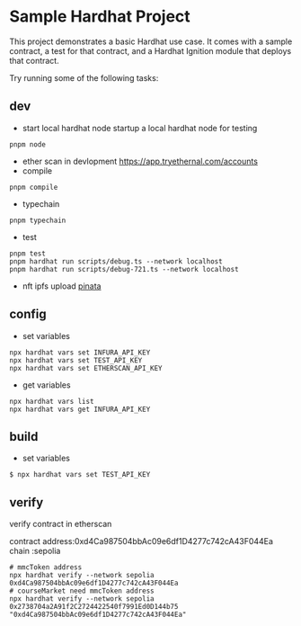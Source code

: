 # Sample Hardhat Project

This project demonstrates a basic Hardhat use case. It comes with a sample contract, a test for that contract, and a Hardhat Ignition module that deploys that contract.

Try running some of the following tasks:

## dev
- start local hardhat node
    startup a local hardhat node for testing
```shell
pnpm node
```
- ether scan in devlopment
https://app.tryethernal.com/accounts
- compile
```shell
pnpm compile
```
- typechain
```shell
pnpm typechain
```
- test
```shell
pnpm test
pnpm hardhat run scripts/debug.ts --network localhost
pnpm hardhat run scripts/debug-721.ts --network localhost
```
- nft ipfs upload
[pinata](https://app.pinata.cloud/ipfs/files)

## config

- set variables
```shell
npx hardhat vars set INFURA_API_KEY
npx hardhat vars set TEST_API_KEY
npx hardhat vars set ETHERSCAN_API_KEY
```
- get variables
```shell
npx hardhat vars list
npx hardhat vars get INFURA_API_KEY
```

## build

- set variables
```shell
$ npx hardhat vars set TEST_API_KEY
```
## verify
verify contract in etherscan

contract address:0xd4Ca987504bbAc09e6df1D4277c742cA43F044Ea
chain :sepolia
```shell
# mmcToken address
npx hardhat verify --network sepolia 0xd4Ca987504bbAc09e6df1D4277c742cA43F044Ea
# courseMarket need mmcToken address
npx hardhat verify --network sepolia 0x2738704a2A91f2C2724422540f7991Ed0D144b75 "0xd4Ca987504bbAc09e6df1D4277c742cA43F044Ea"
```